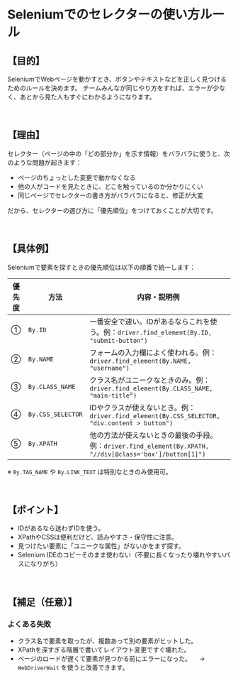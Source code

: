 # Seleniumでのセレクターの使い方ルール

## 【目的】
SeleniumでWebページを動かすとき、ボタンやテキストなどを正しく見つけるためのルールを決めます。
チームみんなが同じやり方をすれば、エラーが少なく、あとから見た人もすぐにわかるようになります。

<br>


## 【理由】
セレクター（ページの中の「どの部分か」を示す情報）をバラバラに使うと、次のような問題が起きます：

- ページのちょっとした変更で動かなくなる
- 他の人がコードを見たときに、どこを触っているのか分かりにくい
- 同じページでセレクターの書き方がバラバラになると、修正が大変

だから、セレクターの選び方に「優先順位」をつけておくことが大切です。

<br>


## 【具体例】

Seleniumで要素を探すときの優先順位は以下の順番で統一します：

| 優先度 | 方法             | 内容・説明例 |
|--------|------------------|------------------------------|
| ①      | `By.ID`          | 一番安全で速い。IDがあるならこれを使う。例：`driver.find_element(By.ID, "submit-button")` |
| ②      | `By.NAME`        | フォームの入力欄によく使われる。例：`driver.find_element(By.NAME, "username")` |
| ③      | `By.CLASS_NAME`  | クラス名がユニークなときのみ。例：`driver.find_element(By.CLASS_NAME, "main-title")` |
| ④      | `By.CSS_SELECTOR`| IDやクラスが使えないとき。例：`driver.find_element(By.CSS_SELECTOR, "div.content > button")` |
| ⑤      | `By.XPATH`       | 他の方法が使えないときの最後の手段。例：`driver.find_element(By.XPATH, "//div[@class='box']/button[1]")` |

※ `By.TAG_NAME` や `By.LINK_TEXT` は特別なときのみ使用可。

<br>


## 【ポイント】
- IDがあるなら迷わずIDを使う。
- XPathやCSSは便利だけど、読みやすさ・保守性に注意。
- 見つけたい要素に「ユニークな属性」がないかをまず探す。
- Selenium IDEのコピーそのまま使わない（不要に長くなったり壊れやすいパスになりがち）

<br>


## 【補足（任意）】
### よくある失敗
- クラス名で要素を取ったが、複数あって別の要素がヒットした。
- XPathを深すぎる階層で書いてレイアウト変更ですぐ壊れた。
- ページのロードが遅くて要素が見つかる前にエラーになった。
　→ `WebDriverWait` を使うと改善できます。
